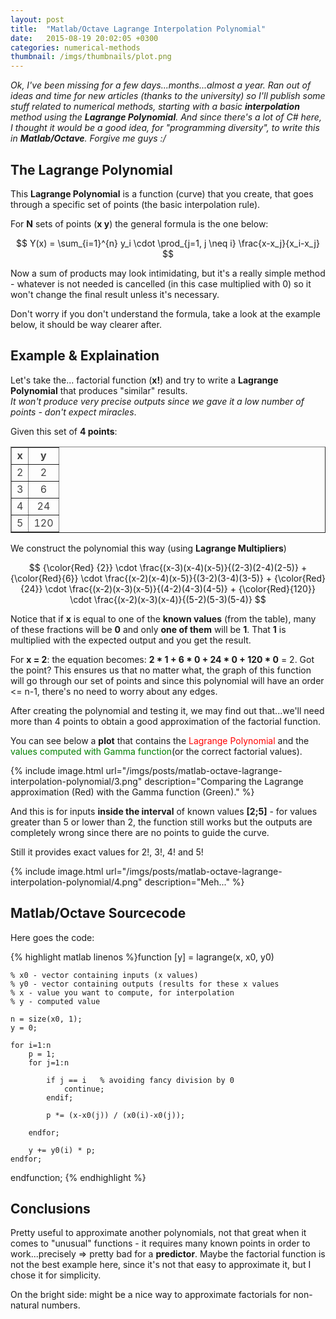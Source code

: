 ```yaml
---
layout: post
title:  "Matlab/Octave Lagrange Interpolation Polynomial"
date:   2015-08-19 20:02:05 +0300
categories: numerical-methods
thumbnail: /imgs/thumbnails/plot.png
---
```


_Ok, I've been missing for a few days...months...almost a year. Ran out of ideas and time for new articles (thanks to the university) so I'll publish some stuff related to numerical methods, starting with a basic **interpolation** method using the **Lagrange Polynomial**. And since there's a lot of C# here, I thought it would be a good idea, for "programming diversity", to write this in **Matlab/Octave**. Forgive me guys :/_

## The Lagrange Polynomial

This **Lagrange Polynomial** is a function (curve) that you create, that goes through a specific set of points (the basic interpolation rule).

For **N** sets of points (**x y**) the general formula is the one below:

$$ Y(x) = \sum_{i=1}^{n} y_i \cdot \prod_{j=1, j \neq i} \frac{x-x_j}{x_i-x_j} $$

Now a sum of products may look intimidating, but it's a really simple method - whatever is not needed is cancelled (in this case multiplied with 0) so it won't change the final result unless it's necessary.

Don't worry if you don't understand the formula, take a look at the example below, it should be way clearer after.

## Example & Explaination

Let's take the... factorial function (**x!**) and try to write a **Lagrange Polynomial** that produces "similar" results.  
_It won't produce very precise outputs since we gave it a low number of points - don't expect miracles_.

Given this set of **4 points**:

<table cellpading="3" style="border-collapse:collapse;text-align:center;color:#444;" border="1" cellpadding="6" cellspacing="10">

<tbody>

<tr>

<td><strong>x</strong></td>

<td><strong>y</strong></td>

</tr>

<tr>

<td>2</td>

<td>2</td>

</tr>

<tr>

<td>3</td>

<td>6</td>

</tr>

<tr>

<td>4</td>

<td>24</td>

</tr>

<tr>

<td>5</td>

<td>120</td>

</tr>

</tbody>

</table>

We construct the polynomial this way (using **Lagrange Multipliers**)

$$ {\color{Red} {2}} \cdot \frac{(x-3)(x-4)(x-5)}{(2-3)(2-4)(2-5)} + {\color{Red}{6}} \cdot \frac{(x-2)(x-4)(x-5)}{(3-2)(3-4)(3-5)} + {\color{Red}{24}} \cdot \frac{(x-2)(x-3)(x-5)}{(4-2)(4-3)(4-5)} + {\color{Red}{120}} \cdot \frac{(x-2)(x-3)(x-4)}{(5-2)(5-3)(5-4)} $$

Notice that if **x** is equal to one of the **known values** (from the table), many of these fractions will be **0** and only **one of them** will be **1**. That **1** is multiplied with the expected output and you get the result.

For **x = 2**: the equation becomes: **2 * 1 + 6 * 0 + 24 * 0 + 120 * 0** = 2\. Got the point? This ensures us that no matter what, the graph of this function will go through our set of points and since this polynomial will have an order <= n-1, there's no need to worry about any edges.

After creating the polynomial and testing it, we may find out that...we'll need more than 4 points to obtain a good approximation of the factorial function.

You can see below a **plot** that contains the <span style="color:red">Lagrange Polynomial</span> and the <span style="color:green">values computed with Gamma function</span>(or the correct factorial values).

{% include image.html url="/imgs/posts/matlab-octave-lagrange-interpolation-polynomial/3.png" description="Comparing the Lagrange approximation (Red) with the Gamma function (Green)." %}

And this is for inputs **inside the interval** of known values **[2;5]** - for values greater than 5 or lower than 2, the function still works but the outputs are completely wrong since there are no points to guide the curve.

Still it provides exact values for 2!, 3!, 4! and 5!

{% include image.html url="/imgs/posts/matlab-octave-lagrange-interpolation-polynomial/4.png" description="Meh..." %}

## Matlab/Octave Sourcecode

Here goes the code:

{% highlight matlab linenos %}function [y] = lagrange(x, x0, y0)

    % x0 - vector containing inputs (x values)
    % y0 - vector containing outputs (results for these x values
    % x - value you want to compute, for interpolation
    % y - computed value

    n = size(x0, 1); 
    y = 0;

    for i=1:n
        p = 1;
        for j=1:n

            if j == i   % avoiding fancy division by 0
                continue;
            endif;

            p *= (x-x0(j)) / (x0(i)-x0(j));

        endfor;

        y += y0(i) * p;   
    endfor;
endfunction;
{% endhighlight %}

## Conclusions

Pretty useful to approximate another polynomials, not that great when it comes to "unusual" functions - it requires many known points in order to work...precisely => pretty bad for a **predictor**. Maybe the factorial function is not the best example here, since it's not that easy to approximate it, but I chose it for simplicity.

On the bright side: might be a nice way to approximate factorials for non-natural numbers.